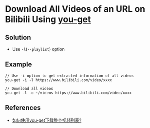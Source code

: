 # Download All Videos of an URL on Bilibili Using [you-get](https://github.com/soimort/you-get)

## Solution
* Use `-l`(`--playlist`) option

## Example
```
// Use -i option to get extracted information of all videos
you-get -i -l https://www.bilibili.com/video/xxxx

// Download all videos
you-get -l -o ~/videos https://www.bilibili.com/video/xxxx
```

## References
* [如何使用you-get下载整个视频列表?](https://www.zhihu.com/question/335881282)
